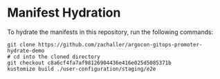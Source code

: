 # Manifest Hydration

To hydrate the manifests in this repository, run the following commands:

```shell
git clone https://github.com/zachaller/argocon-gitops-promoter-hydrate-demo
# cd into the cloned directory
git checkout c8a6cf4fa7af98126904436e416e025d5085371b
kustomize build ./user-configuration/staging/e2e
```
